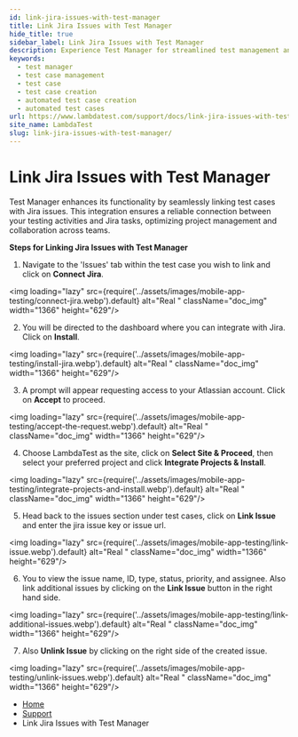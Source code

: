 ```yaml
---
id: link-jira-issues-with-test-manager
title: Link Jira Issues with Test Manager
hide_title: true
sidebar_label: Link Jira Issues with Test Manager
description: Experience Test Manager for streamlined test management and real-time testing. Elevate your testing efficiency with various features and insights.
keywords:
  - test manager
  - test case management 
  - test case
  - test case creation
  - automated test case creation
  - automated test cases
url: https://www.lambdatest.com/support/docs/link-jira-issues-with-test-manager/
site_name: LambdaTest
slug: link-jira-issues-with-test-manager/
---
```


<script type="application/ld+json"
      dangerouslySetInnerHTML={{ __html: JSON.stringify({
       "@context": "https://schema.org",
        "@type": "BreadcrumbList",
        "itemListElement": [{
          "@type": "ListItem",
          "position": 1,
          "name": "LambdaTest",
          "item": "https://www.lambdatest.com"
        },{
          "@type": "ListItem",
          "position": 2,
          "name": "Support",
          "item": "https://www.lambdatest.com/support/docs/"
        },{
          "@type": "ListItem",
          "position": 3,
          "name": "Link Jira Issues with Test Manager",
          "item": "https://www.lambdatest.com/support/docs/link-jira-issues-with-test-manager/"
        }]
      })
    }}
></script>

# Link Jira Issues with Test Manager

Test Manager enhances its functionality by seamlessly linking test cases with Jira issues. This integration ensures a reliable connection between your testing activities and Jira tasks, optimizing project management and collaboration across teams.

**Steps for Linking Jira Issues with Test Manager**

1. Navigate to the 'Issues' tab within the test case you wish to link and click on **Connect Jira**.

<img loading="lazy" src={require('../assets/images/mobile-app-testing/connect-jira.webp').default} alt="Real "  className="doc_img" width="1366" height="629"/>

2. You will be directed to the dashboard where you can integrate with Jira. Click on **Install**. 

<img loading="lazy" src={require('../assets/images/mobile-app-testing/install-jira.webp').default} alt="Real "  className="doc_img" width="1366" height="629"/>

3. A prompt will appear requesting access to your Atlassian account. Click on **Accept** to proceed.

<img loading="lazy" src={require('../assets/images/mobile-app-testing/accept-the-request.webp').default} alt="Real "  className="doc_img" width="1366" height="629"/>

4. Choose LambdaTest as the site, click on **Select Site & Proceed**, then select your preferred project and click **Integrate Projects & Install**.

<img loading="lazy" src={require('../assets/images/mobile-app-testing/integrate-projects-and-install.webp').default} alt="Real "  className="doc_img" width="1366" height="629"/>

5. Head back to the issues section under test cases, click on **Link Issue** and enter the jira issue key or issue url. 

<img loading="lazy" src={require('../assets/images/mobile-app-testing/link-issue.webp').default} alt="Real "  className="doc_img" width="1366" height="629"/>

6. You to view the issue name, ID, type, status, priority, and assignee. Also link additional issues by clicking on the **Link Issue** button in the right hand side. 

<img loading="lazy" src={require('../assets/images/mobile-app-testing/link-additional-issues.webp').default} alt="Real "  className="doc_img" width="1366" height="629"/>

7. Also **Unlink Issue** by clicking on the right side of the created issue. 

<img loading="lazy" src={require('../assets/images/mobile-app-testing/unlink-issues.webp').default} alt="Real "  className="doc_img" width="1366" height="629"/>



<nav aria-label="breadcrumbs">
  <ul className="breadcrumbs">
    <li className="breadcrumbs__item">
      <a className="breadcrumbs__link" href="https://www.lambdatest.com">
        Home
      </a>
    </li>
    <li className="breadcrumbs__item">
      <a className="breadcrumbs__link" target="_self" href="https://www.lambdatest.com/support/docs/">
        Support
      </a>
    </li>
    <li className="breadcrumbs__item breadcrumbs__item--active">
      <span className="breadcrumbs__link">
       Link Jira Issues with Test Manager
      </span>
    </li>
  </ul>
</nav>
